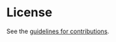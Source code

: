 # License

See the
[guidelines for contributions](https://github.com/ralienpp/eu-rail-keyusages/blob/main/CONTRIBUTING.md).

